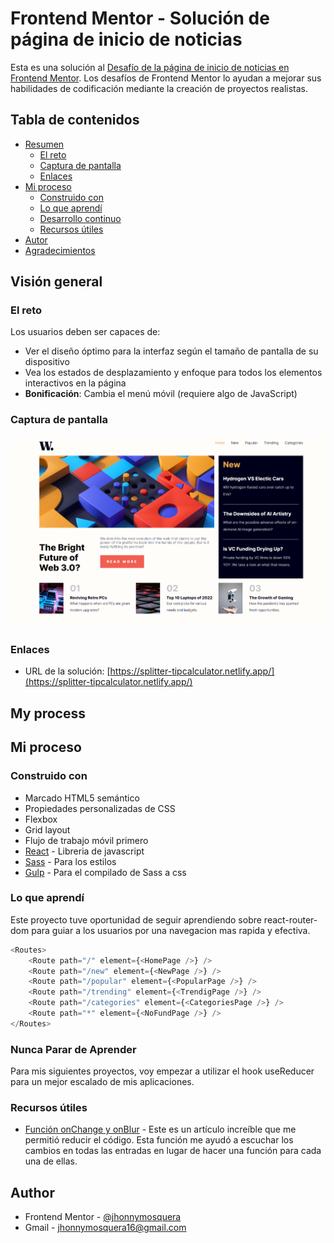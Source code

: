 # Frontend Mentor - Solución de página de inicio de noticias

Esta es una solución al [Desafío de la página de inicio de noticias en Frontend Mentor](https://www.frontendmentor.io/challenges/news-homepage-H6SWTa1MFl). Los desafíos de Frontend Mentor lo ayudan a mejorar sus habilidades de codificación mediante la creación de proyectos realistas.

## Tabla de contenidos

- [Resumen](#resumen)
  - [El reto](#el-reto)
  - [Captura de pantalla](#captura-de-pantalla)
  - [Enlaces](#enlaces)
- [Mi proceso](#mi-proceso)
  - [Construido con](#construido-con)
  - [Lo que aprendí](#lo-que-aprendí)
  - [Desarrollo continuo](#desarrollo-continuo)
  - [Recursos útiles](#recursos-útiles)
- [Autor](#autor)
- [Agradecimientos](#agradecimientos)

## Visión general

### El reto

Los usuarios deben ser capaces de:

- Ver el diseño óptimo para la interfaz según el tamaño de pantalla de su dispositivo
- Vea los estados de desplazamiento y enfoque para todos los elementos interactivos en la página
- **Bonificación**: Cambia el menú móvil (requiere algo de JavaScript)

### Captura de pantalla

![](./public/page.PNG)

### Enlaces

- URL de la solución: [https://splitter-tipcalculator.netlify.app/](https://splitter-tipcalculator.netlify.app/)

## My process

## Mi proceso

### Construido con

- Marcado HTML5 semántico
- Propiedades personalizadas de CSS
- Flexbox
- Grid layout
- Flujo de trabajo móvil primero
- [React](https://reactjs.org/) - Libreria de javascript
- [Sass](https://sass-lang.com/) - Para los estilos
- [Gulp](https://gulpjs.com/) - Para el compilado de Sass a css

### Lo que aprendí

Este proyecto tuve oportunidad de seguir aprendiendo sobre react-router-dom para guiar a los usuarios por una navegacion mas rapida y efectiva.

```javascript
<Routes>
	<Route path="/" element={<HomePage />} />
	<Route path="/new" element={<NewPage />} />
	<Route path="/popular" element={<PopularPage />} />
	<Route path="/trending" element={<TrendigPage />} />
	<Route path="/categories" element={<CategoriesPage />} />
	<Route path="*" element={<NoFundPage />} />
</Routes>
```

### Nunca Parar de Aprender

Para mis siguientes proyectos, voy empezar a utilizar el hook useReducer para un mejor escalado de mis aplicaciones.

### Recursos útiles

- [Función onChange y onBlur](https://bluuweb.github.io/react/formularios/) - Este es un artículo increíble que me permitió reducir el código. Esta función me ayudó a escuchar los cambios en todas las entradas en lugar de hacer una función para cada una de ellas.

## Author

- Frontend Mentor - [@jhonnymosquera](https://www.frontendmentor.io/profile/jhonnymosquera)
- Gmail - [jhonnymosquera16@gmail.com](https://www.gmail.com)
